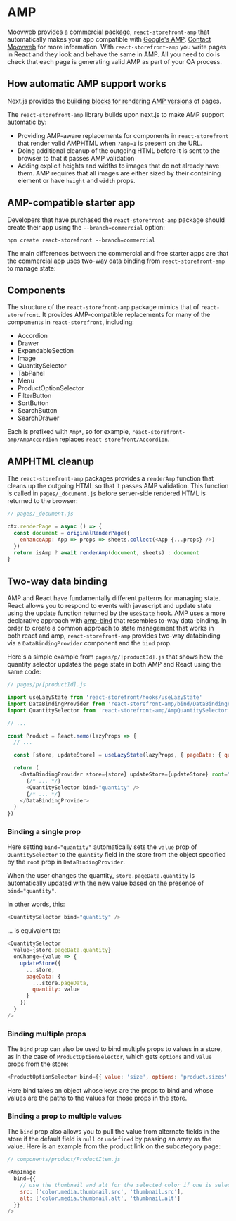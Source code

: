 # AMP

Moovweb provides a commercial package, `react-storefront-amp` that automatically makes your app compatible with [Google's AMP](https://amp.dev/). [Contact Moovweb](https://www.moovweb.com/learn/request-demo) for more information. With `react-storefront-amp` you write pages in React and they look and behave the same in AMP. All you need to do is check that each page is generating valid AMP as part of your QA process.

## How automatic AMP support works

Next.js provides the [building blocks for rendering AMP versions](https://nextjs.org/docs#enabling-amp-support) of pages.

The `react-storefront-amp` library builds upon next.js to make AMP support automatic by:

- Providing AMP-aware replacements for components in `react-storefront` that render valid AMPHTML when `?amp=1` is present on the URL.
- Doing additional cleanup of the outgoing HTML before it is sent to the browser to that it passes AMP validation
- Adding explicit heights and widths to images that do not already have them. AMP requires that all images are either sized by their containing element or have `height` and `width` props.

## AMP-compatible starter app

Developers that have purchased the `react-storefront-amp` package should create their app using the `--branch=commercial` option:

```
npm create react-storefront --branch=commercial
```

The main differences between the commercial and free starter apps are that the commercial app uses two-way data binding from `react-storefront-amp` to manage state:

## Components

The structure of the `react-storefront-amp` package mimics that of `react-storefront`. It provides AMP-compatible replacements for many of the components in `react-storefront`, including:

- Accordion
- Drawer
- ExpandableSection
- Image
- QuantitySelector
- TabPanel
- Menu
- ProductOptionSelector
- FilterButton
- SortButton
- SearchButton
- SearchDrawer

Each is prefixed with `Amp*`, so for example, `react-storefront-amp/AmpAccordion` replaces `react-storefront/Accordion`.

## AMPHTML cleanup

The `react-storefront-amp` packages provides a `renderAmp` function that cleans up the outgoing HTML so that it passes AMP validation. This function is
called in `pages/_document.js` before server-side rendered HTML is returned to the browser:

```js
// pages/_document.js

ctx.renderPage = async () => {
  const document = originalRenderPage({
    enhanceApp: App => props => sheets.collect(<App {...props} />)
  })
  return isAmp ? await renderAmp(document, sheets) : document
}
```

## Two-way data binding

AMP and React have fundamentally different patterns for managing state. React allows you to respond to events with javascript and update state using the update function returned by the `useState` hook. AMP uses a more declarative approach with [amp-bind](https://amp.dev/documentation/components/amp-bind/) that resembles to-way data-binding. In order to create a common approach to state management that works in both react and amp, `react-storefront-amp` provides two-way databinding via a `DataBindingProvider` component and the `bind` prop.

Here's a simple example from `pages/p/[productId].js` that shows how the quantity selector updates the page state in both AMP and React using the same code:

```js
// pages/p/[productId].js

import useLazyState from 'react-storefront/hooks/useLazyState'
import DataBindingProvider from 'react-storefront-amp/bind/DataBindingProvider'
import QuantitySelector from 'react-storefront-amp/AmpQuantitySelector'

// ...

const Product = React.memo(lazyProps => {
  // ...

  const [store, updateStore] = useLazyState(lazyProps, { pageData: { quantity: 1 } })

  return (
    <DataBindingProvider store={store} updateStore={updateStore} root="pageData">
      {/* ... */}
      <QuantitySelector bind="quantity" />
      {/* ... */}
    </DataBindingProvider>
  )
})
```

### Binding a single prop

Here setting `bind="quantity"` automatically sets the `value` prop of `QuantitySelector` to the `quantity` field in the store from the object specified by the `root` prop in `DataBindingProvider`.

When the user changes the quantity, `store.pageData.quantity` is automatically updated with the new value based on the presence of `bind="quantity"`.

In other words, this:

```js
<QuantitySelector bind="quantity" />
```

... is equivalent to:

```js
<QuantitySelector
  value={store.pageData.quantity}
  onChange={value => {
    updateStore({
      ...store,
      pageData: {
        ...store.pageData,
        quantity: value
      }
    })
  }
/>
```

### Binding multiple props

The `bind` prop can also be used to bind multiple props to values in a store, as in the case of `ProductOptionSelector`, which gets `options` and `value` props from the store:

```js
<ProductOptionSelector bind={{ value: 'size', options: 'product.sizes' }} />
```

Here bind takes an object whose keys are the props to bind and whose values are the paths to the values for those props in the store.

### Binding a prop to multiple values

The `bind` prop also allows you to pull the value from alternate fields in the store if the default field is `null` or `undefined` by passing an array as the value. Here is an example from the product link on the subcategory page:

```js
// components/product/ProductItem.js

<AmpImage
  bind={{
    // use the thumbnail and alt for the selected color if one is selected, otherwise use the default thumbnail and alt
    src: ['color.media.thumbnail.src', 'thumbnail.src'],
    alt: ['color.media.thumbnail.alt', 'thumbnail.alt']
  }}
/>
```
